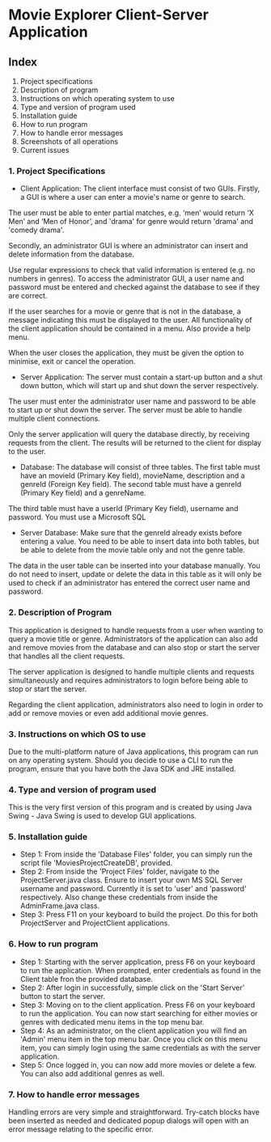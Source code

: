 # Movie Explorer Client-Server Application

## Index
1. Project specifications
2. Description of program
3. Instructions on which operating system to use
4. Type and version of program used
5. Installation guide
6. How to run program
7. How to handle error messages
8. Screenshots of all operations
9. Current issues

### 1. Project Specifications
- Client Application:
The client interface must consist of two GUIs. Firstly, a GUI is where a user can enter a movie's name or genre to search.

The user must be able to enter partial matches, e.g.
‘men’ would return ‘X Men’ and ‘Men of Honor’, and 'drama' for genre would return 'drama' and 'comedy drama'.

Secondly, an administrator GUI is where an administrator can insert and delete information from the database.

Use regular expressions to check that valid information is entered (e.g. no numbers in genres). To access the administrator GUI, a user name and password must be entered and checked against the database to see if they are correct.

If the user searches for a movie or genre that is not in the database, a message indicating this must be displayed to the user.
All functionality of the client application should be contained in a menu. Also provide a help menu.

When the user closes the application, they must be given the option to minimise, exit or cancel the operation.

- Server Application:
The server must contain a start-up button and a shut down button, which will start up and shut down the server respectively.

The user must enter the administrator user name and password to be able to start up or shut down the server. The server must be able to handle multiple client connections.

Only the server application will query the database directly, by receiving requests from the client. The results will be returned to the client for display to the user.

- Database:
The database will consist of three tables. The first table must have an movieId (Primary Key field), movieName, description and a genreId (Foreign Key field). The second table must have a genreId (Primary Key field) and a genreName.

The third table must have a userId (Primary Key field), username and password. You must use a Microsoft SQL

- Server Database:
Make sure that the genreId already exists before entering a value. You need to be able to insert data into both tables, but be able to delete from the movie table only and not the genre table.

The data in the user table can be inserted into your database manually. You do not need to insert, update or delete the data in this table as it will only be used to check if an administrator has entered the correct user name and password.

### 2. Description of Program
This application is designed to handle requests from a user when wanting to query a movie title or genre. Administrators of the application can also add and remove movies from the database and can also stop or start the server that handles all the client requests.

The server application is designed to handle multiple clients and requests simultaneously and requires administrators to login before being able to stop or start the server.

Regarding the client application, administrators also need to login in order to add or remove movies or even add additional movie genres.

### 3. Instructions on which OS to use
Due to the multi-platform nature of Java applications, this program can run on any operating system. Should you decide to use a CLI to run the program, ensure that you have both the Java SDK and JRE installed.

### 4. Type and version of program used
This is the very first version of this program and is created by using Java Swing - Java Swing is used to develop GUI applications.

### 5. Installation guide
- Step 1:
From inside the 'Database Files' folder, you can simply run the script file 'MoviesProjectCreateDB', provided.
- Step 2:
From inside the 'Project Files' folder, navigate to the ProjectServer.java class. Ensure to insert your own MS SQL Server username and password. Currently it is set to 'user' and 'password' respectively. Also change these credentials from inside the AdminFrame.java class.
- Step 3:
Press F11 on your keyboard to build the project. Do this for both ProjectServer and ProjectClient applications. 

### 6. How to run program
- Step 1:
Starting with the server application, press F6 on your keyboard to run the application. When prompted, enter credentials as found in the Client table fron the provided database.
- Step 2:
After login in successfully, simple click on the 'Start Server' button to start the server.
- Step 3:
Moving on to the client application. Press F6 on your keyboard to run the application. You can now start searching for either movies or genres with dedicated menu items in the top menu bar.
- Step 4:
As an administrator, on the client application you will find an 'Admin' menu item in the top menu bar. Once you click on this menu item, you can simply login using the same credentials as with the server application.
- Step 5:
Once logged in, you can now add more movies or delete a few. You can also add additional genres as well.

### 7. How to handle error messages
Handling errors are very simple and straightforward. Try-catch blocks have been inserted as needed and dedicated popup dialogs will open with an error message relating to the specific error.

